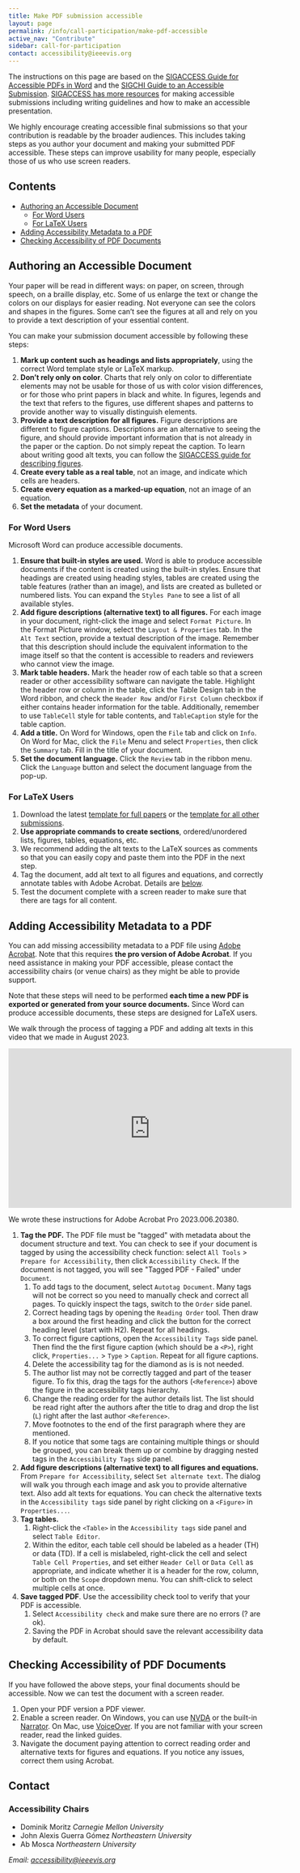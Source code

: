 ```yaml
---
title: Make PDF submission accessible
layout: page
permalink: /info/call-participation/make-pdf-accessible
active_nav: "Contribute"
sidebar: call-for-participation
contact: accessibility@ieeevis.org
---
```


The instructions on this page are based on the [SIGACCESS Guide for Accessible PDFs in Word](https://www.sigaccess.org/welcome-to-sigaccess/resources/acm-submission-with-ms-word/) and the [SIGCHI Guide to an Accessible Submission](https://sigchi.org/conferences/author-resources/accessibility-guide). [SIGACCESS has more resources](https://www.sigaccess.org/welcome-to-sigaccess/resources/) for making accessible submissions including writing guidelines and how to make an accessible presentation.

We highly encourage creating accessible final submissions so that your contribution is readable by the broader audiences. This includes taking steps as you author your document and making your submitted PDF accessible. These steps can improve usability for many people, especially those of us who use screen readers.

## Contents

- [Authoring an Accessible Document](#authoring-an-accessible-document)
  - [For Word Users](#for-word-users)
  - [For LaTeX Users](#for-latex-users)
- [Adding Accessibility Metadata to a PDF](#adding-accessibility-metadata-to-a-PDF)
- [Checking Accessibility of PDF Documents](#checking-accessibility-of-pdf-documents)



## Authoring an Accessible Document

Your paper will be read in different ways: on paper, on screen, through speech, on a braille display, etc. Some of us enlarge the text or change the colors on our displays for easier reading. Not everyone can see the colors and shapes in the figures. Some can’t see the figures at all and rely on you to provide a text description of your essential content.

You can make your submission document accessible by following these steps:

1. **Mark up content such as headings and lists appropriately**, using the correct Word template style or LaTeX markup.
2. **Don’t rely only on color**. Charts that rely only on color to differentiate elements may not be usable for those of us with color vision differences, or for those who print papers in black and white. In figures, legends and the text that refers to the figures, use different shapes and patterns to provide another way to visually distinguish elements.
3. **Provide a text description for all figures.** Figure descriptions are different to figure captions. Descriptions are an alternative to seeing the figure, and should provide important information that is not already in the paper or the caption. Do not simply repeat the caption. To learn about writing good alt texts, you can follow the [SIGACCESS guide for describing figures](https://www.sigaccess.org/welcome-to-sigaccess/resources/describing-figures/).
4. **Create every table as a real table**, not an image, and indicate which cells are headers.
5. **Create every equation as a marked-up equation**, not an image of an equation.
6. **Set the metadata** of your document.


### For Word Users

Microsoft Word can produce accessible documents.

1. **Ensure that built-in styles are used.** Word is able to produce accessible documents if the content is created using the built-in styles. Ensure that headings are created using heading styles, tables are created using the table features (rather than an image), and lists are created as bulleted or numbered lists. You can expand the `Styles Pane` to see a list of all available styles.
2. **Add figure descriptions (alternative text) to all figures.** For each image in your document, right-click the image and select `Format Picture`. In the Format Picture window, select the `Layout & Properties` tab. In the `Alt Text` section, provide a textual description of the image. Remember that this description should include the equivalent information to the image itself so that the content is accessible to readers and reviewers who cannot view the image.
3. **Mark table headers.** Mark the header row of each table so that a screen reader or other accessibility software can navigate the table. Highlight the header row or column in the table, click the Table Design tab in the Word ribbon, and check the `Header Row `and/or `First Column` checkbox if either contains header information for the table. Additionally, remember to use `TableCell` style for table contents, and `TableCaption` style for the table caption.
4. **Add a title.** On Word for Windows, open the `File` tab and click on `Info`. On Word for Mac, click the `File` Menu and select `Properties`, then click the `Summary` tab. Fill in the title of your document.
5. **Set the document language.** Click the `Review` tab in the ribbon menu. Click the `Language` button and select the document language from the pop-up.


### For LaTeX Users

1. Download the latest [template for full papers](https://tc.computer.org/vgtc/publications/journal/) or the [template for all other submissions](https://tc.computer.org/vgtc/publications/conference/).
2. **Use appropriate commands to create sections**, ordered/unordered lists, figures, tables, equations, etc.
3. We recommend adding the alt texts to the LaTeX sources as comments so that you can easily copy and paste them into the PDF in the next step.
4. Tag the document, add alt text to all figures and equations, and correctly annotate tables with Adobe Acrobat. Details are [below](#adding-accessibility-metadata-to-a-PDF).
5. Test the document complete with a screen reader to make sure that there are tags for all content.

## Adding Accessibility Metadata to a PDF

You can add missing accessibility metadata to a PDF file using [Adobe Acrobat](https://www.adobe.com/acrobat/acrobat-pro.html). Note that this requires **the pro version of Adobe Acrobat**. If you need assistance in making your PDF accessible, please contact the accessibility chairs (or venue chairs) as they might be able to provide support.

Note that these steps will need to be performed **each time a new PDF is exported or generated from your source documents.** Since Word can produce accessible documents, these steps are designed for LaTeX users.

We walk through the process of tagging a PDF and adding alt texts in this video that we made in August 2023.

<iframe width="560" height="315" src="https://www.youtube-nocookie.com/embed/N8sjpJlmkXs" title="YouTube video player" frameborder="0" allow="accelerometer; autoplay; clipboard-write; encrypted-media; gyroscope; picture-in-picture; web-share" allowfullscreen></iframe>

We wrote these instructions for Adobe Acrobat Pro 2023.006.20380.

1. **Tag the PDF.** The PDF file must be "tagged" with metadata about the document structure and text. You can check to see if your document is tagged by using the accessibility check function: select `All Tools` > `Prepare for Accessibility`, then click `Accessibility Check`. If the document is not tagged, you will see "Tagged PDF - Failed" under `Document`.
    1. To add tags to the document, select `Autotag Document`. Many tags will not be correct so you need to manually check and correct all pages. To quickly inspect the tags, switch to the `Order` side panel.
    2. Correct heading tags by opening the `Reading Order` tool. Then draw a box around the first heading and click the button for the correct heading level (start with H2). Repeat for all headings.
    3. To correct figure captions, open the `Accessibility Tags` side panel. Then find the the first figure caption (which should be a `<P>`), right click, `Properties...` > `Type` > `Caption`. Repeat for all figure captions. 
    4. Delete the accessibility tag for the diamond as is is not needed.
    5. The author list may not be correctly tagged and part of the teaser figure. To fix this, drag the tags for the authors (`<Reference>`) above the figure in the accessibility tags hierarchy.
    6. Change the reading order for the author details list. The list should be read right after the authors after the title to drag and drop the list (`L`) right after the last author `<Reference>`.
    7. Move footnotes to the end of the first paragraph where they are mentioned.
    8. If you notice that some tags are containing multiple things or should be grouped, you can break them up or combine by dragging nested tags in the `Accessibility Tags` side panel.
2. **Add figure descriptions (alternative text) to all figures and equations.** From `Prepare for Accessibility`, select `Set alternate text`. The dialog will walk you through each image and ask you to provide alternative text. Also add alt texts for equations. You can check the alternative texts in the `Accessibility tags` side panel by right clicking on a `<Figure>` in `Properties...`.
3. **Tag tables.**
    1. Right-click the `<Table>` in the `Accessibility tags` side panel and select `Table Editor`.
    2. Within the editor, each table cell should be labeled as a header (TH) or data (TD). If a cell is mislabeled, right-click the cell and select `Table Cell Properties`, and set either `Header Cell` or `Data Cell` as appropriate, and indicate whether it is a header for the row, column, or both on the `Scope` dropdown menu. You can shift-click to select multiple cells at once.
6. **Save tagged PDF**. Use the accessibility check tool to verify that your PDF is accessible.
    1. Select `Accessibility check` and make sure there are no errors (? are ok).
    2. Saving the PDF in Acrobat should save the relevant accessibility data by default.


## Checking Accessibility of PDF Documents

If you have followed the above steps, your final documents should be accessible. Now we can test the document with a screen reader. 

1. Open your PDF version a PDF viewer.
2. Enable a screen reader. On Windows, you can use [NVDA](https://www.nvaccess.org/files/nvda/documentation/userGuide.html#NVDAQuickStartGuide) or the built-in [Narrator](https://support.microsoft.com/en-us/windows/complete-guide-to-narrator-e4397a0d-ef4f-b386-d8ae-c172f109bdb1). On Mac, use [VoiceOver](https://support.apple.com/guide/voiceover/get-started-vo4be8816d70/10/mac/14.0). If you are not familiar with your screen reader, read the linked guides.
3. Navigate the document paying attention to correct reading order and alternative texts for figures and equations. If you notice any issues, correct them using Acrobat.

## Contact

### Accessibility Chairs

* Dominik Moritz *Carnegie Mellon University*
* John Alexis Guerra Gómez *Northeastern University*
* Ab Mosca *Northeastern University*

*Email: [accessibility@ieeevis.org](mailto:accessibility@ieeevis.org)*
